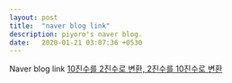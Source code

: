 ```yaml
---
layout: post
title:  "naver blog link"
description: piyoro's naver blog.
date:   2020-01-21 03:07:36 +0530
---
```

Naver blog link
[10진수를 2진수로 변환, 2진수를 10진수로 변환](https://blog.naver.com/PostView.nhn?blogId=piyoro&logNo=221770535071&redirect=Dlog&widgetTypeCall=true&directAccess=false)
